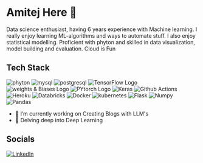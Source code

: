 # **Amitej** Here 👋
Data science enthusiast, having 6 years experience with Machine learning. I really enjoy learning ML-algorithms and ways to automate stuff. I also enjoy statistical modelling. Proficient with phyton and skilled in data visualization, model building and evaluation.
Cloud is Fun


## Tech Stack
 ![phyton](https://img.shields.io/badge/Python-FFD43B?style=for-the-badge&logo=python&logoColor=blue)                       ![mysql](https://img.shields.io/badge/MySQL-005C84?style=for-the-badge&logo=mysql&logoColor=white)  ![postgresql](https://img.shields.io/badge/PostgreSQL-316192?style=for-the-badge&logo=postgresql&logoColor=white)     ![TensorFlow Logo](https://img.shields.io/badge/TensorFlow-FF6F00?style=for-the-badge&logo=tensorflow&logoColor=white)
 ![weights & Biases Logo](https://img.shields.io/badge/Weights_&_Biases-FFBE00?style=for-the-badge&logo=WeightsAndBiases&logoColor=white)  ![PYtorch Logo](https://img.shields.io/badge/PyTorch-EE4C2C?style=for-the-badge&logo=pytorch&logoColor=white) ![Keras](https://img.shields.io/badge/Keras-FF0000?style=for-the-badge&logo=keras&logoColor=white)
 ![Github Actions](https://img.shields.io/badge/GitHub_Actions-2088FF?style=for-the-badge&logo=github-actions&logoColor=white)   ![Heroku](https://img.shields.io/badge/Heroku-430098?style=for-the-badge&logo=heroku&logoColor=white)  ![Databricks](https://img.shields.io/badge/Databricks-FF3621?style=for-the-badge&logo=Databricks&logoColor=white)  ![Docker](https://img.shields.io/badge/Docker-2CA5E0?style=for-the-badge&logo=docker&logoColor=white)
![kubernetes](https://img.shields.io/badge/kubernetes-326ce5.svg?&style=for-the-badge&logo=kubernetes&logoColor=white)   ![Flask](https://img.shields.io/badge/Flask-000000?style=for-the-badge&logo=flask&logoColor=white)  ![Numpy](https://img.shields.io/badge/Numpy-777BB4?style=for-the-badge&logo=numpy&logoColor=white)   ![Pandas](https://img.shields.io/badge/Pandas-2C2D72?style=for-the-badge&logo=pandas&logoColor=white)

- 🔭 I’m currently working on Creating Blogs with LLM's
- 🌱 Delving deep into  Deep Learning

## Socials
[![LinkedIn](https://img.shields.io/badge/LinkedIn-0077B5?style=for-the-badge&logo=linkedin&logoColor=white)](https://www.linkedin.com/in/amitej-reddy-1308781a6/)

